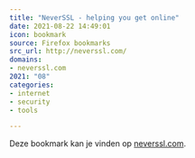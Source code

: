 ```yaml
---
title: "NeverSSL - helping you get online"
date: 2021-08-22 14:49:01
icon: bookmark
source: Firefox bookmarks
src_url: http://neverssl.com/
domains:
- neverssl.com
2021: "08"
categories:
- internet
- security
- tools

---
```

Deze bookmark kan je vinden op [neverssl.com](http://neverssl.com/).

